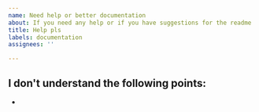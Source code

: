 ```yaml
---
name: Need help or better documentation
about: If you need any help or if you have suggestions for the readme
title: Help pls
labels: documentation
assignees: ''

---
```


## I don't understand the following points:

-
